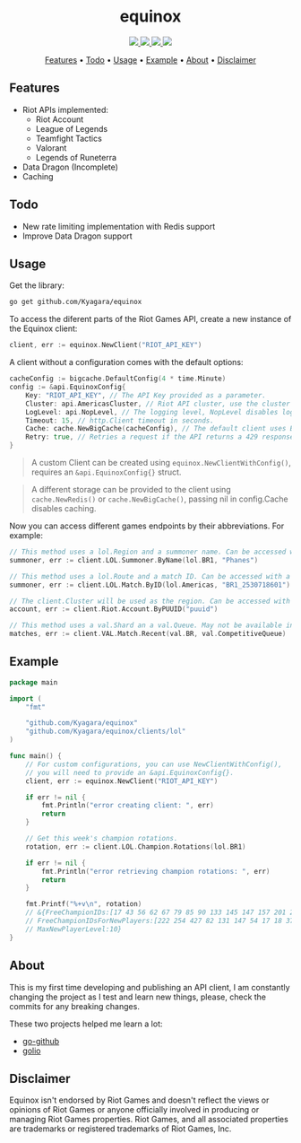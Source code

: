 <div align="center">
	<h1>equinox</h1>
	<p>
		<a href="https://github.com/Kyagara/equinox/releases">
			<img src="https://img.shields.io/github/v/tag/Kyagara/equinox?label=Version&style=flat-square"/>
		</a>  
		<a href="https://pkg.go.dev/github.com/Kyagara/equinox">
			<img src="https://img.shields.io/static/v1?label=Godoc&message=reference&color=blue&style=flat-square"/>
		</a>
		<a href="https://github.com/Kyagara/equinox/actions?query=workflow">
			<img src="https://img.shields.io/github/actions/workflow/status/Kyagara/equinox/ci.yaml?label=CI&style=flat-square"/>
		</a>
		<a href="https://codecov.io/gh/Kyagara/equinox">
			<img src="https://img.shields.io/codecov/c/github/Kyagara/equinox?style=flat-square"/>
		</a>
	</p>
	<p>
		<a href="#features">Features</a> •
		<a href="#todo">Todo</a> •
		<a href="#usage">Usage</a> •
		<a href="#example">Example</a> •
		<a href="#about">About</a> •
		<a href="#disclaimer">Disclaimer</a>
	</p>
</div>

## Features

- Riot APIs implemented:
  - Riot Account
  - League of Legends
  - Teamfight Tactics
  - Valorant
  - Legends of Runeterra
- Data Dragon (Incomplete)
- Caching

## Todo

- New rate limiting implementation with Redis support
- Improve Data Dragon support

## Usage

Get the library:

```bash
go get github.com/Kyagara/equinox
```

To access the diferent parts of the Riot Games API, create a new instance of the Equinox client:

```go
client, err := equinox.NewClient("RIOT_API_KEY")
```

A client without a configuration comes with the default options:

```go
cacheConfig := bigcache.DefaultConfig(4 * time.Minute)
config := &api.EquinoxConfig{
	Key: "RIOT_API_KEY", // The API Key provided as a parameter.
	Cluster: api.AmericasCluster, // Riot API cluster, use the cluster closest to you.
	LogLevel: api.NopLevel, // The logging level, NopLevel disables logging.
	Timeout: 15, // http.Client timeout in seconds.
	Cache: cache.NewBigCache(cacheConfig), // The default client uses BigCache with an eviction time of 4 minutes.
	Retry: true, // Retries a request if the API returns a 429 response.
}
```

> A custom Client can be created using `equinox.NewClientWithConfig()`, requires an `&api.EquinoxConfig{}` struct.

> A different storage can be provided to the client using `cache.NewRedis()` or `cache.NewBigCache()`, passing nil in config.Cache disables caching.

Now you can access different games endpoints by their abbreviations. For example:

```go
// This method uses a lol.Region and a summoner name. Can be accessed with a Development key.
summoner, err := client.LOL.Summoner.ByName(lol.BR1, "Phanes")

// This method uses a lol.Route and a match ID. Can be accessed with a Development key.
summoner, err := client.LOL.Match.ByID(lol.Americas, "BR1_2530718601")

// The client.Cluster will be used as the region. Can be accessed with a Development key.
account, err := client.Riot.Account.ByPUUID("puuid")

// This method uses a val.Shard an a val.Queue. May not be available in your policy.
matches, err := client.VAL.Match.Recent(val.BR, val.CompetitiveQueue)
```

## Example

```go
package main

import (
	"fmt"

	"github.com/Kyagara/equinox"
	"github.com/Kyagara/equinox/clients/lol"
)

func main() {
	// For custom configurations, you can use NewClientWithConfig(),
	// you will need to provide an &api.EquinoxConfig{}.
	client, err := equinox.NewClient("RIOT_API_KEY")

	if err != nil {
		fmt.Println("error creating client: ", err)
		return
	}

	// Get this week's champion rotations.
	rotation, err := client.LOL.Champion.Rotations(lol.BR1)

	if err != nil {
		fmt.Println("error retrieving champion rotations: ", err)
		return
	}

	fmt.Printf("%+v\n", rotation)
	// &{FreeChampionIDs:[17 43 56 62 67 79 85 90 133 145 147 157 201 203 245 518]
	// FreeChampionIDsForNewPlayers:[222 254 427 82 131 147 54 17 18 37]
	// MaxNewPlayerLevel:10}
}
```

## About

This is my first time developing and publishing an API client, I am constantly changing the project as I test and learn new things, please, check the commits for any breaking changes.

These two projects helped me learn a lot:

- [go-github](https://github.com/google/go-github)
- [golio](https://github.com/KnutZuidema/golio)

## Disclaimer

Equinox isn't endorsed by Riot Games and doesn't reflect the views or opinions of Riot Games or anyone officially involved in producing or managing Riot Games properties. Riot Games, and all associated properties are trademarks or registered trademarks of Riot Games, Inc.
